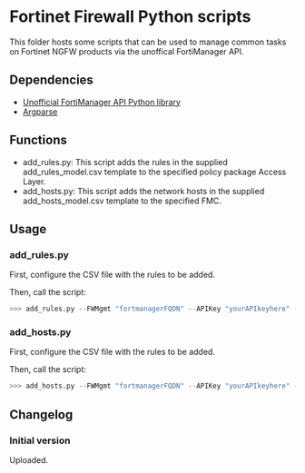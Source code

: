 # Fortinet Firewall Python scripts

This folder hosts some scripts that can be used to manage common tasks on Fortinet NGFW products via the unoffical FortiManager API.

## Dependencies

* [Unofficial FortiManager API Python library](https://github.com/p4r4n0y1ng/pyfmg)
* [Argparse](https://github.com/python/cpython/blob/3.13/Lib/argparse.py)

## Functions

* add_rules.py: This script adds the rules in the supplied add_rules_model.csv template to the specified policy package Access Layer.
* add_hosts.py: This script adds the network hosts in the supplied add_hosts_model.csv template to the specified FMC.

## Usage

### add_rules.py

First, configure the CSV file with the rules to be added.

Then, call the script:
```Python
>>> add_rules.py --FWMgmt "fortmanagerFQDN" --APIKey "yourAPIkeyhere" --File "Path\to\csv\file.csv"
```

### add_hosts.py

First, configure the CSV file with the rules to be added.

Then, call the script:
```Python
>>> add_hosts.py --FWMgmt "fortmanagerFQDN" --APIKey "yourAPIkeyhere" --File "Path\to\csv\file.csv"
```

## Changelog

### Initial version

Uploaded.
